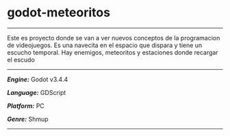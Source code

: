 # godot-meteoritos

*** 
Este es proyecto donde se van a ver nuevos conceptos de la programacion de videojuegos. 
Es una navecita en el espacio que dispara y tiene un escucho temporal. Hay enemigos, meteoritos y estaciones donde 
recargar el escudo
***
***Engine:*** Godot v3.4.4

***Language:*** GDScript

***Platform:*** PC

***Genre:*** Shmup
***
